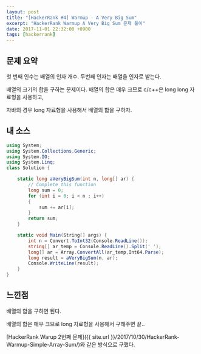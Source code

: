 ```yaml
---
layout: post
title: "[HackerRank #4] Warmup - A Very Big Sum"
excerpt: "HackerRank Warmup A Very Big Sum 문제 풀이"
date: 2017-11-01 22:32:00 +0900
tags: [hackerrank]
---
```


## 문제 요약

첫 번째 인수는 배열의 인자 개수. 두번째 인자는 배열을 인자로 받는다.

배열의 크기의 합을 구하는 문제이다. 배열의 합은 매우 크므로 c/c++은 long long 자료형을 사용하고, 

자바의 경우 long 자료형을 사용해서 배열의 합을 구하자.

## 내 소스

```csharp
using System;
using System.Collections.Generic;
using System.IO;
using System.Linq;
class Solution {

    static long aVeryBigSum(int n, long[] ar) {
        // Complete this function
        long sum = 0;
        for (int i = 0; i < n ; i++)
        {
            sum += ar[i];
        }
        return sum;
    }

    static void Main(String[] args) {
        int n = Convert.ToInt32(Console.ReadLine());
        string[] ar_temp = Console.ReadLine().Split(' ');
        long[] ar = Array.ConvertAll(ar_temp,Int64.Parse);
        long result = aVeryBigSum(n, ar);
        Console.WriteLine(result);
    }
}
```

## 느낀점

배열의 합을 구하면 된다.

배열의 합은 매우 크므로 long 자료형을 사용해서 구해주면 끝..

[HackerRank Warup 2번째 문제]({{ site.url }}/2017/10/30/HackerRank-Warmup-Simple-Array-Sum/)와 같은 방식으로 구했다.